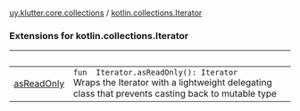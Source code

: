 [uy.klutter.core.collections](../index.md) / [kotlin.collections.Iterator](.)


### Extensions for kotlin.collections.Iterator

|&nbsp;|&nbsp;|
|---|---|
| [asReadOnly](as-read-only.md) | <code>fun <T> Iterator<T>.asReadOnly(): Iterator<T></code><br/>Wraps the Iterator with a lightweight delegating class that prevents casting back to mutable type |
